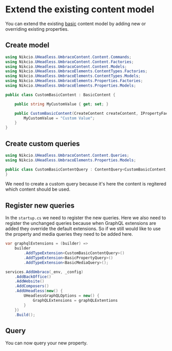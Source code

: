 # Extend the existing content model

You can extend the existing [basic](basics.md) content model by adding new or overriding existing properties.

## Create model
```csharp
using Nikcio.UHeadless.UmbracoContent.Content.Commands;
using Nikcio.UHeadless.UmbracoContent.Content.Factories;
using Nikcio.UHeadless.UmbracoContent.Content.Models;
using Nikcio.UHeadless.UmbracoElements.ContentTypes.Factories;
using Nikcio.UHeadless.UmbracoElements.ContentTypes.Models;
using Nikcio.UHeadless.UmbracoElements.Properties.Factories;
using Nikcio.UHeadless.UmbracoElements.Properties.Models;

public class CustomBasicContent : BasicContent {

    public string MyCustomValue { get; set; }

    public CustomBasicContent(CreateContent createContent, IPropertyFactory<BasicProperty> propertyFactory, IContentTypeFactory<BasicContentType> contentTypeFactory, IContentFactory<BasicContent<BasicProperty, BasicContentType>, BasicProperty> contentFactory) : base(createContent, propertyFactory, contentTypeFactory, contentFactory) {
        MyCustomValue = "Custom Value";
    }
}
```

## Create custom queries
```csharp
using Nikcio.UHeadless.UmbracoContent.Content.Queries;
using Nikcio.UHeadless.UmbracoElements.Properties.Models;

public class CustomBasicContentQuery : ContentQuery<CustomBasicContent, BasicProperty> {
}
```

We need to create a custom query because it's here the content is regitered which content should be used.

## Register new queries

In the `startup.cs` we need to register the new queries. Here we also need to register the unchanged queries because when GraphQL extensions are added they override the default extensions. So if we still would like to use the property and media queries they need to be added here.

```csharp
var graphqlExtensions = (builder) =>
    builder
        .AddTypeExtension<CustomBasicContentQuery>()
        .AddTypeExtension<BasicPropertyQuery>()
        .AddTypeExtension<BasicMediaQuery>();

services.AddUmbraco(_env, _config)
    .AddBackOffice()
    .AddWebsite()
    .AddComposers()
    .AddUHeadless(new() {
        UHeadlessGraphQLOptions = new() {
            GraphQLExtensions = graphQLExtentions
        }
    })
    .Build();
```

## Query

You can now query your new property.